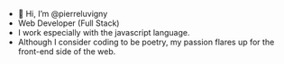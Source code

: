 - 👋 Hi, I’m @pierreluvigny
- Web Developer (Full Stack)
- I work especially with the javascript language.
- Although I consider coding to be poetry, my passion flares up for the front-end side of the web.
